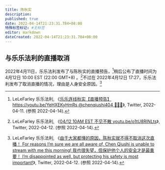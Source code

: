 ```yaml
---
title: 陈秋实
description:
published: true
date: 2022-04-14T21:23:31.784+08:00
特殊标签标记: #无标签
editor: markdown
dateCreated: 2022-04-14T21:23:31.784+08:00
---
```


## 与乐乐法利的直播取消

2022年4月11日，乐乐法利发布了与陈秋实的直播预告，[^101]稍后公布了直播时间为 4月12日 10:00 EST (22:00 GMT+8) 。[^102]不过在 2022年4月12日 17:27，乐乐法利发布了取消直播的情况，理由是人身安全原因。[^103]

[^101]: LeLeFarley 乐乐法利, 《[乐乐连线秋实【直播预告】 https://youtu.be/YeHXEKyHmRs  ⁦@chenqiushi404⁩ 🤙🤙🤙](https://web.archive.org/web/20220411034147/https://twitter.com/lelefarley/status/1513361560596582402)》, Twitter, 2022-04-11. (参照 2022-04-14).

[^102]: LeLeFarley 乐乐法利, 《[04/12 10AM EST 不见不散 youtu.be/o1tU8RINLts](https://web.archive.org/web/20220412102913/https://twitter.com/lelefarley/status/1513635746489548811)》, Twitter, 2022-04-12. (参照 2022-04-14).

[^103]: LeLeFarley 乐乐法利, 《[由于大家都懂的原因，陈秋实就不得不取消这次直播！ For reasons I’m sure we are all aware of, Chen Qiushi is unable to stream with me this morning! 我也很失望，但保护他个人的安全才是最重要！ I’m disappointed as well, but protecting his safety is most important!](https://web.archive.org/web/20220412102903/https://twitter.com/lelefarley/status/1513811067041947652)》, Twitter, 2022-04-12. (参照 2022-04-14).

